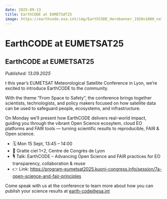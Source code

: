 ```yaml
---
date: 2025-09-13
title: EarthCODE at EUMETSAT25
image: https://earthcode.esa.int/img/EarthCODE_Herobanner_1920x1080_nologo.jpg
---
```


# EarthCODE at EUMETSAT25 <!--{ as="img" mode="hero" src="https://earthcode.esa.int/img/EarthCODE_Herobanner_1920x1080_nologo.jpg" }-->

## EarthCODE at EUMETSAT25
*Published: 13.09.2025*

t this year’s EUMETSAT Meteorological Satellite Conference in Lyon, we’re excited to introduce EarthCODE to the community.

With the theme “From Space to Safety”, the conference brings together scientists, technologists, and policy makers focused on how satellite data can be used to safeguard people, ecosystems, and infrastructure.

On Monday we’ll present how EarthCODE delivers real-world impact, guiding you through the vibrant Open Science ecosytem, cloud EO platforms and FAIR tools — turning scientific results to reproducible, FAIR & Open science.


- 🗓 Mon 15 Sept, 13:45 – 14:00
- 📍 Gratte ciel 1+2, Centre de Congrès de Lyon
- 🎙 Talk: EarthCODE – Advancing Open Science and FAIR practices for EO transparency, collaboration & reuse
- 👉 Link: https://program-eumetsat2025.kuoni-congress.info/session/7a-open-science-and-fair-principles


Come speak with us at the conference to learn more about how you can publish your science results at earth-code@esa.int
        
